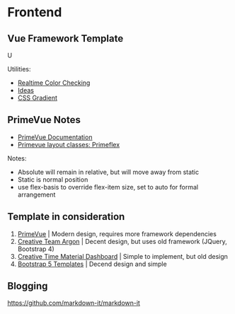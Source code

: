 # Frontend

## Vue Framework Template

U

Utilities:

- [Realtime Color Checking](https://www.realtimecolors.com/?colors=040316-fbfbfe-2f27ce-dddbff-443dff&fonts=Inter-Inter)
- [Ideas](https://mdbootstrap.com/docs/standard/extended/login/)
- [CSS Gradient](https://cssgradient.io/)

## PrimeVue Notes

- [PrimeVue Documentation](https://primevue.org/autocomplete/)
- [Primevue layout classes: Primeflex](https://primeflex.org/display)

Notes:

- Absolute will remain in relative, but will move away from static
- Static is normal position
- use flex-basis to override flex-item size, set to auto for formal arrangement

## Template in consideration

1. [PrimeVue](https://primevue.org/?ref=madewithvuejs.com) | Modern design, requires more framework dependencies
2. [Creative Team Argon](https://demos.creative-tim.com/argon-design-system/index.html) | Decent design, but uses old framework (JQuery, Bootstrap 4)
3. [Creative Time Material Dashboard](https://demos.creative-tim.com/material-dashboard/pages/tables.html) | Simple to implement, but old design
4. [Bootstrap 5 Templates](https://startbootstrap.com/) | Decend design and simple

## Blogging

https://github.com/markdown-it/markdown-it
